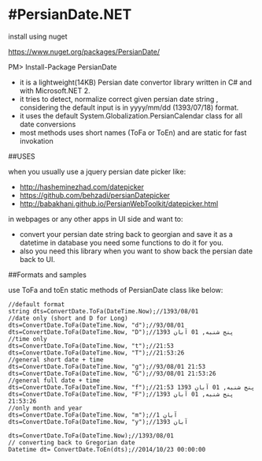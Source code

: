 #PersianDate.NET
===============
install using nuget

https://www.nuget.org/packages/PersianDate/

PM> Install-Package PersianDate

- it is a lightweight(14KB) Persian date convertor library written in C# and with Microsoft.NET 2.
- it tries to detect, normalize  correct given persian date string , considering the default input is in yyyy/mm/dd (1393/07/18) format.
- it uses the default System.Globalization.PersianCalendar class for all date conversions
- most methods uses short names (ToFa or ToEn) and are static for fast invokation

##USES

when you usually use a jquery persian date picker like:
- http://hasheminezhad.com/datepicker 
- https://github.com/behzadi/persianDatepicker
- http://babakhani.github.io/PersianWebToolkit/datepicker.html

in webpages or any other apps in UI side and want to:
- convert your persian date string back to georgian and save it as a datetime in database you need some functions to do it for you. 
- also you need this library when you want to show back the persian date back to UI.

##Formats and samples

use ToFa and toEn static methods of PersianDate class like below:

    //default format 
    string dts=ConvertDate.ToFa(DateTime.Now);//1393/08/01
    //date only (short and D for Long)
    dts=ConvertDate.ToFa(DateTime.Now, "d");//93/08/01 
    dts=ConvertDate.ToFa(DateTime.Now, "D");//پنج شنبه, 01 آبان 1393
    //time only 
    dts=ConvertDate.ToFa(DateTime.Now, "t");//21:53 
    dts=ConvertDate.ToFa(DateTime.Now, "T");//21:53:26
    //general short date + time
    dts=ConvertDate.ToFa(DateTime.Now, "g");//93/08/01 21:53 
    dts=ConvertDate.ToFa(DateTime.Now, "G");//93/08/01 21:53:26
    //general full date + time
    dts=ConvertDate.ToFa(DateTime.Now, "f");//پنج شنبه, 01 آبان 1393 21:53 
    dts=ConvertDate.ToFa(DateTime.Now, "F");//پنج شنبه, 01 آبان 1393 21:53:26
    //only month and year
    dts=ConvertDate.ToFa(DateTime.Now, "m");//آبان 1 
    dts=ConvertDate.ToFa(DateTime.Now, "y");//1393 آبان
    
    dts=ConvertDate.ToFa(DateTime.Now);//1393/08/01
    // converting back to Gregorian date 
    Datetime dt= ConvertDate.ToEn(dts);//2014/10/23 00:00:00
